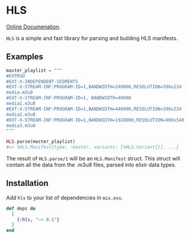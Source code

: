# HLS

[Online Documenation](https://hexdocs.pm/hls).

<!-- MDOC !-->

`HLS` is a simple and fast library for parsing and building HLS manifests.

## Examples

```elixir
master_playlist = """
#EXTM3U
#EXT-X-INDEPENDENT-SEGMENTS
#EXT-X-STREAM-INF:PROGRAM-ID=1,BANDWIDTH=240000,RESOLUTION=396x224
media.m3u8
#EXT-X-STREAM-INF:PROGRAM-ID=1, BANDWIDTH=40000
media1.m3u8
#EXT-X-STREAM-INF:PROGRAM-ID=1,BANDWIDTH=440000,RESOLUTION=396x224
media2.m3u8
#EXT-X-STREAM-INF:PROGRAM-ID=1,BANDWIDTH=1928000,RESOLUTION=960x540
media3.m3u8
"""

HLS.parse(master_playlist)
#=> %HLS.Manifest{type: :master, variants: [%HLS.Variant{}], ...}
```

The result of `HLS.parse/1` will be an `HLS.Manifest` struct. This struct will
contain all the data from the .m3u8 files, parsed into elixir data types.

## Installation

Add `hls` to your list of dependencies in `mix.exs`.

```elixir
def deps do
  [
    {:hls, "~> 0.1"}
  ]
end
```

